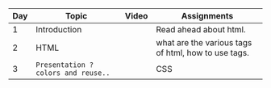 |   Day|   Topic | Video                     |Assignments                         
|------|-----------|-------------------------------|---------------------------
|1      |    Introduction    |           |Read ahead about html.
|2      | HTML | | what are the various tags of html, how to use tags.
|3      |`Presentation ? colors and reuse..` | | CSS  

